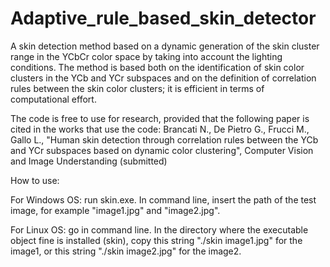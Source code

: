 # Adaptive_rule_based_skin_detector

A skin detection method based on a dynamic generation of the skin cluster range in the YCbCr color space by taking into account the lighting conditions. The method is based both on the identification of skin color clusters in the YCb and YCr subspaces and on the definition of correlation rules between the skin color clusters; it is efficient in terms of computational effort.

The code is free to use for research, provided that the following paper is cited in the works that use the code: Brancati N., De Pietro G., Frucci M., Gallo L., "Human skin detection through correlation rules between the YCb and YCr
subspaces based on dynamic color clustering", Computer Vision and Image Understanding (submitted)

How to use:

For Windows OS: run skin.exe. In command line, insert the path of the test image, for example "image1.jpg" and "image2.jpg".

For Linux OS: go in command line. In the directory where the executable object fine is installed (skin), copy this string "./skin image1.jpg" for the image1, or this string "./skin image2.jpg" for the image2.
